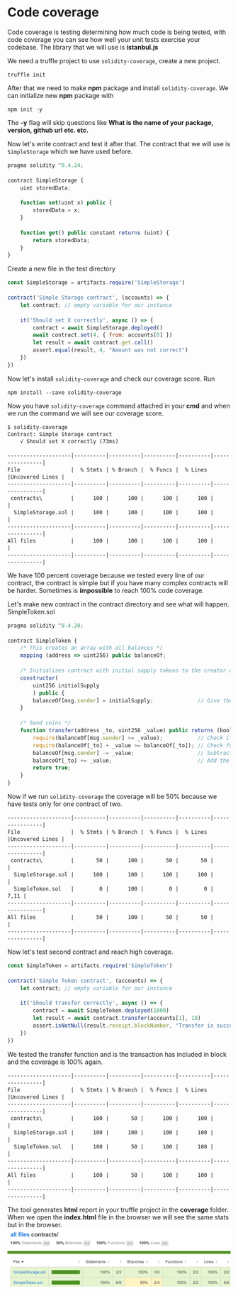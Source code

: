 # Code coverage
Code coverage is testing determining how much code is being tested, with code coverage you can see how well your unit tests exercise your codebase. The library that we will use is **istanbul.js** 

We need a truffle project to use `solidity-coverage`, create a new project.
```
truffle init
```
After that we need to make **npm** package and install `solidity-coverage`. We can initialize new **npm** package with
```
npm init -y
```
The **-y** flag will skip questions like **What is the name of your package, version, github url etc. etc.**

Now let's write contract and test it after that. The contract that we will use is `SimpleStorage` which we have used before.
```js
pragma solidity ^0.4.24;

contract SimpleStorage {
    uint storedData;

    function set(uint x) public {
        storedData = x;
    }

    function get() public constant returns (uint) {
        return storedData;
    }
}
```
Create a new file in the test directory
```js
const SimpleStorage = artifacts.require('SimpleStorage')

contract('Simple Storage contract', (accounts) => {
	let contract; // empty variable for our instance

	it('Should set X correctly', async () => {
		contract = await SimpleStorage.deployed()
		await contract.set(4, { from: accounts[0] })
		let result = await contract.get.call()
		assert.equal(result, 4, "Amount was not correct")
	})
})
```

Now let's install `solidity-coverage` and check our coverage score. 
Run
```
npm install --save solidity-coverage
```
Now you have `solidity-coverage` command attached in your **cmd** and when we run the command we will see our coverage score.
```
$ solidity-coverage
Contract: Simple Storage contract
    √ Should set X correctly (73ms)
    
--------------------|----------|----------|----------|----------|----------------|
File                |  % Stmts | % Branch |  % Funcs |  % Lines |Uncovered Lines |
--------------------|----------|----------|----------|----------|----------------|
 contracts\         |      100 |      100 |      100 |      100 |                |
  SimpleStorage.sol |      100 |      100 |      100 |      100 |                |
--------------------|----------|----------|----------|----------|----------------|
All files           |      100 |      100 |      100 |      100 |                |
--------------------|----------|----------|----------|----------|----------------|
```

 We have 100 percent coverage because we tested every line of our contract, the contract is simple but if you have many complex contracts will be harder. Sometimes is **impossible** to reach 100% code coverage.

Let's make new contract in the contract directory and see what will happen.
SimpleToken.sol
```js
pragma solidity ^0.4.20;

contract SimpleToken {
    /* This creates an array with all balances */
    mapping (address => uint256) public balanceOf;

    /* Initializes contract with initial supply tokens to the creator of the contract */
    constructor(
        uint256 initialSupply
        ) public {
        balanceOf[msg.sender] = initialSupply;              // Give the creator all initial tokens
    }

    /* Send coins */
    function transfer(address _to, uint256 _value) public returns (bool success) {
        require(balanceOf[msg.sender] >= _value);           // Check if the sender has enough
        require(balanceOf[_to] + _value >= balanceOf[_to]); // Check for overflows
        balanceOf[msg.sender] -= _value;                    // Subtract from the sender
        balanceOf[_to] += _value;                           // Add the same to the recipient
        return true;
    }
}

```
Now if we run `solidity-coverage` the coverage will be 50% because we have tests only for one contract of two.
```
--------------------|----------|----------|----------|----------|----------------|
File                |  % Stmts | % Branch |  % Funcs |  % Lines |Uncovered Lines |
--------------------|----------|----------|----------|----------|----------------|
 contracts\         |       50 |      100 |       50 |       50 |                |
  SimpleStorage.sol |      100 |      100 |      100 |      100 |                |
  SimpleToken.sol   |        0 |      100 |        0 |        0 |           7,11 |
--------------------|----------|----------|----------|----------|----------------|
All files           |       50 |      100 |       50 |       50 |                |
--------------------|----------|----------|----------|----------|----------------|
```
Now let's test second contract and reach high coverage.
```js
const SimpleToken = artifacts.require('SimpleToken')

contract('Simple Token contract', (accounts) => {
	let contract; // empty variable for our instance

	it('Should transfer correctly', async () => {
		contract = await SimpleToken.deployed(1000)
		let result = await contract.transfer(accounts[1], 10)
		assert.isNotNull(result.receipt.blockNumber, "Transfer is successfull")
	})
})
```
We tested the transfer function and is the transaction has included in block and the coverage is 100% again.
```
--------------------|----------|----------|----------|----------|----------------|
File                |  % Stmts | % Branch |  % Funcs |  % Lines |Uncovered Lines |
--------------------|----------|----------|----------|----------|----------------|
 contracts\         |      100 |       50 |      100 |      100 |                |
  SimpleStorage.sol |      100 |      100 |      100 |      100 |                |
  SimpleToken.sol   |      100 |       50 |      100 |      100 |                |
--------------------|----------|----------|----------|----------|----------------|
All files           |      100 |       50 |      100 |      100 |                |
--------------------|----------|----------|----------|----------|----------------|
```
The tool generates **html** report in your truffle project in the **coverage** folder. When we open the **index.html** file in the browser we will see the same stats but in the browser.
![](/assets/ganache-truffle-images/code-coverage.png)
